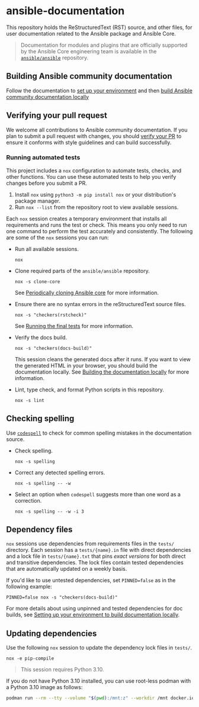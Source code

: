 # ansible-documentation

This repository holds the ReStructuredText (RST) source, and other files, for user documentation related to the Ansible package and Ansible Core.

> Documentation for modules and plugins that are officially supported by the Ansible Core engineering team is available in the [`ansible/ansible`](https://github.com/ansible/ansible) repository.

## Building Ansible community documentation

Follow the documentation to [set up your environment](https://docs.ansible.com/ansible/latest/community/documentation_contributions.html#setting-up-your-environment-to-build-documentation-locally) and then [build Ansible community documentation locally](https://docs.ansible.com/ansible/latest/community/documentation_contributions.html#building-the-documentation-locally)

## Verifying your pull request

We welcome all contributions to Ansible community documentation.
If you plan to submit a pull request with changes, you should [verify your PR](https://docs.ansible.com/ansible/latest/community/documentation_contributions.html#verifying-your-documentation-pr) to ensure it conforms with style guidelines and can build successfully.

### Running automated tests

This project includes a `nox` configuration to automate tests, checks, and other functions.
You can use these automated tests to help you verify changes before you submit a PR.

1. Install `nox` using `python3 -m pip install nox` or your distribution's package manager.
2. Run `nox --list` from the repository root to view available sessions.

Each `nox` session creates a temporary environment that installs all requirements and runs the test or check.
This means you only need to run one command to perform the test accurately and consistently.
The following are some of the `nox` sessions you can run:

* Run all available sessions.

  ```
  nox
  ```

* Clone required parts of the `ansible/ansible` repository.

  ```
  nox -s clone-core
  ```

  See [Periodically cloning Ansible core](https://docs.ansible.com/ansible/latest/community/documentation_contributions.html#periodically-cloning-ansible-core) for more information.

* Ensure there are no syntax errors in the reStructuredText source files.

  ```
  nox -s "checkers(rstcheck)"
  ```

  See [Running the final tests](https://docs.ansible.com/ansible/latest/community/documentation_contributions.html#running-the-final-tests) for more information.

* Verify the docs build.

  ```
  nox -s "checkers(docs-build)"
  ```

  This session cleans the generated docs after it runs.
  If you want to view the generated HTML in your browser, you should build the documentation locally.
  See [Building the documentation locally](https://docs.ansible.com/ansible/latest/community/documentation_contributions.html#building-the-documentation-locally) for more information.

* Lint, type check, and format Python scripts in this repository.

  ```
  nox -s lint
  ```

## Checking spelling

Use [`codespell`](https://github.com/codespell-project/codespell) to check for common spelling mistakes in the documentation source.

* Check spelling.

  ```
  nox -s spelling
  ```

* Correct any detected spelling errors.

  ```
  nox -s spelling -- -w
  ```

* Select an option when `codespell` suggests more than one word as a correction.

  ```
  nox -s spelling -- -w -i 3
  ```

## Dependency files

`nox` sessions use dependencies from requirements files in the `tests/` directory.
Each session has a `tests/{name}.in` file with direct dependencies and a lock file in `tests/{name}.txt` that pins *exact versions* for both direct and transitive dependencies.
The lock files contain tested dependencies that are automatically updated on a weekly basis.

If you'd like to use untested dependencies, set `PINNED=false` as in the following example:

```
PINNED=false nox -s "checkers(docs-build)"
```

For more details about using unpinned and tested dependencies for doc builds, see [Setting up your environment to build documentation locally](https://docs.ansible.com/ansible/latest/community/documentation_contributions.html#setting-up-your-environment-to-build-documentation-locally).

## Updating dependencies

Use the following `nox` session to update the dependency lock files in `tests/`.

  ```
  nox -e pip-compile
  ```

> This session requires Python 3.10.

If you do not have Python 3.10 installed, you can use root-less podman with a Python 3.10 image as follows:

```bash
podman run --rm --tty --volume "$(pwd):/mnt:z" --workdir /mnt docker.io/library/python:3.10 bash -c 'pip install nox ; nox -e pip-compile'
```
